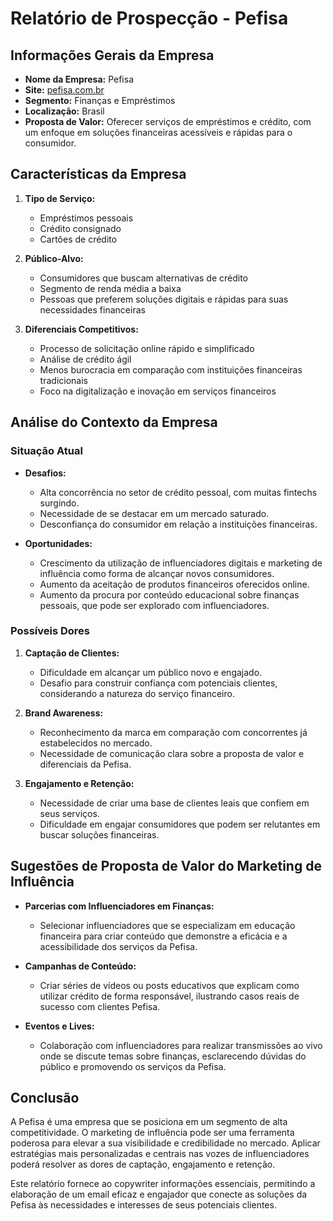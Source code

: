 # Relatório de Prospecção - Pefisa

## Informações Gerais da Empresa

- **Nome da Empresa:** Pefisa
- **Site:** [pefisa.com.br](http://www.pefisa.com.br)
- **Segmento:** Finanças e Empréstimos
- **Localização:** Brasil
- **Proposta de Valor:** Oferecer serviços de empréstimos e crédito, com um enfoque em soluções financeiras acessíveis e rápidas para o consumidor.

## Características da Empresa

1. **Tipo de Serviço:**
   - Empréstimos pessoais
   - Crédito consignado
   - Cartões de crédito

2. **Público-Alvo:**
   - Consumidores que buscam alternativas de crédito
   - Segmento de renda média a baixa
   - Pessoas que preferem soluções digitais e rápidas para suas necessidades financeiras

3. **Diferenciais Competitivos:**
   - Processo de solicitação online rápido e simplificado
   - Análise de crédito ágil
   - Menos burocracia em comparação com instituições financeiras tradicionais
   - Foco na digitalização e inovação em serviços financeiros

## Análise do Contexto da Empresa

### Situação Atual

- **Desafios:**
  - Alta concorrência no setor de crédito pessoal, com muitas fintechs surgindo.
  - Necessidade de se destacar em um mercado saturado.
  - Desconfiança do consumidor em relação a instituições financeiras.

- **Oportunidades:**
  - Crescimento da utilização de influenciadores digitais e marketing de influência como forma de alcançar novos consumidores.
  - Aumento da aceitação de produtos financeiros oferecidos online.
  - Aumento da procura por conteúdo educacional sobre finanças pessoais, que pode ser explorado com influenciadores.

### Possíveis Dores

1. **Captação de Clientes:**
   - Dificuldade em alcançar um público novo e engajado.
   - Desafio para construir confiança com potenciais clientes, considerando a natureza do serviço financeiro.

2. **Brand Awareness:**
   - Reconhecimento da marca em comparação com concorrentes já estabelecidos no mercado.
   - Necessidade de comunicação clara sobre a proposta de valor e diferenciais da Pefisa.

3. **Engajamento e Retenção:**
   - Necessidade de criar uma base de clientes leais que confiem em seus serviços.
   - Dificuldade em engajar consumidores que podem ser relutantes em buscar soluções financeiras.

## Sugestões de Proposta de Valor do Marketing de Influência

- **Parcerias com Influenciadores em Finanças:**
  - Selecionar influenciadores que se especializam em educação financeira para criar conteúdo que demonstre a eficácia e a acessibilidade dos serviços da Pefisa.
  
- **Campanhas de Conteúdo:**
  - Criar séries de vídeos ou posts educativos que explicam como utilizar crédito de forma responsável, ilustrando casos reais de sucesso com clientes Pefisa.

- **Eventos e Lives:**
  - Colaboração com influenciadores para realizar transmissões ao vivo onde se discute temas sobre finanças, esclarecendo dúvidas do público e promovendo os serviços da Pefisa.

## Conclusão

A Pefisa é uma empresa que se posiciona em um segmento de alta competitividade. O marketing de influência pode ser uma ferramenta poderosa para elevar a sua visibilidade e credibilidade no mercado. Aplicar estratégias mais personalizadas e centrais nas vozes de influenciadores poderá resolver as dores de captação, engajamento e retenção.

Este relatório fornece ao copywriter informações essenciais, permitindo a elaboração de um email eficaz e engajador que conecte as soluções da Pefisa às necessidades e interesses de seus potenciais clientes.